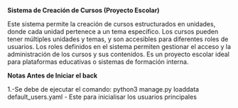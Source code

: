 **Sistema de Creación de Cursos (Proyecto Escolar)**

Este sistema permite la creación de cursos estructurados en unidades, donde cada unidad pertenece a un tema específico. Los cursos pueden tener múltiples unidades y temas, y son accesibles para diferentes roles de usuarios. Los roles definidos en el sistema permiten gestionar el acceso y la administración de los cursos y sus contenidos. Es un proyecto escolar ideal para plataformas educativas o sistemas de formación interna.

**Notas Antes de Iniciar el back**

1.-Se debe de ejecutar el comando: python3 manage.py loaddata default_users.yaml - Este para inicialisar los usuarios principales
